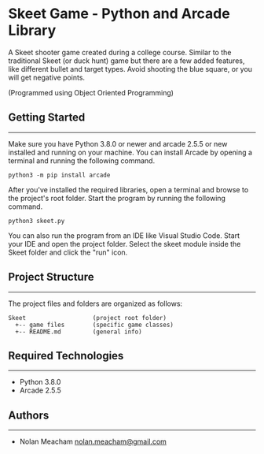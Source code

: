 # Skeet Game - Python and Arcade Library
A Skeet shooter game created during a college course. 
Similar to the traditional Skeet (or duck hunt) game but there are a few added features,  
like different bullet and target types. Avoid shooting the blue square, or you will get negative points.

(Programmed using Object Oriented Programming)

## Getting Started
---
Make sure you have Python 3.8.0 or newer and arcade 2.5.5 or new installed 
and running on your machine. You can install Arcade by opening a terminal 
and running the following command.
```
python3 -m pip install arcade
```
After you've installed the required libraries, open a terminal and browse to the 
project's root folder. Start the program by running the following command.
```
python3 skeet.py
```
You can also run the program from an IDE like Visual Studio Code. Start your IDE 
and open the project folder. Select the skeet module inside the Skeet folder and
click the "run" icon.

## Project Structure
---
The project files and folders are organized as follows:
```
Skeet                   (project root folder)
  +-- game files        (specific game classes)
  +-- README.md         (general info)

```

## Required Technologies
---
* Python 3.8.0
* Arcade 2.5.5

## Authors
---
* Nolan Meacham nolan.meacham@gmail.com
